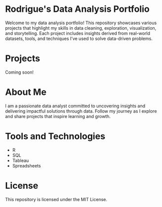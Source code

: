 # Rodrigue's Data Analysis Portfolio

Welcome to my data analysis portfolio! This repository showcases various projects that highlight my skills in data cleaning, exploration, visualization, and storytelling. Each project includes insights derived from real-world datasets, tools, and techniques I’ve used to solve data-driven problems.

# Projects
Coming soon!

# About Me

I am a passionate data analyst committed to uncovering insights and delivering impactful solutions through data. Follow my journey as I explore and share projects that inspire learning and growth.

# Tools and Technologies
* R
* SQL
* Tableau
* Spreadsheets

# License

This repository is licensed under the MIT License.
